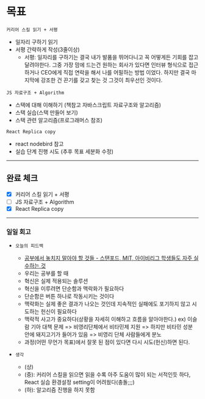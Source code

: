 # 목표

`커리어 스킬 읽기 + 서평`

- 일자리 구하기 읽기
- 서평 간략하게 작성(3줄이상)
  - 서평: 일자리를 구하기는 결국 내가 발품을 뛰어다니고 꼭 어떻게든 기회를 잡고 달려야한다. 그중 가장 맘에 드는건 원하는 회사가 있다면 인터뷰 형식으로 접근 하거나 CEO에게 직접 연락을 해서 나를 어필하는 방법 이었다. 하지만 결국 마지막에 강조한 건 끈기를 갖고 찾는 것 그것이 최우선인 것이다.

`JS 자료구조 + Algorithm`

- 스택에 대해 이해하기 (책참고 자바스크립트 자료구조와 알고리즘)
- 스택 실습(스택 만들어 보기)
- 스택 관련 알고리즘(프로그래머스 참조)

`React Replica copy`

- react nodebird 참고
- 실습 단계 진행 시도 (추후 목표 세분화 수정)

---

## 완료 체크

- [x] 커리어 스킬 읽기 + 서평
- [ ] JS 자료구조 + Algorithm
- [x] React Replica copy

---

### 일일 회고

- `오늘의 피드백`

  - [공부에서 놓치지 말아야 할 것들 - 스탠포드, MIT, 아이비리그 학생들도 자주 실수하는 것](https://youtu.be/qryWkPaExLA)
  - 우리는 공부를 할 때
  - 혁신은 실제 적용되는 솔루션
  - 혁신을 이루려면 단순함과 맥락화가 필요하다
  - 단순함은 버튼 하나로 작동시키는 것이다
  - 맥락화는 실제 좋은 결과가 나오는 것인데 지속적인 실패에도 포기하지 않고 시도하는 헌신이 필요하다
  - 맥락적 사고가 중요하다(상황을 자세히 이해하고 흐름을 알아야한다.) ex) 이슬람 기아 대책 문제 => 비영리단체에서 비타민제 지원 => 하지만 비타민 성분 안에 돼지고기가 들어가 있음 => 비영리 단체 사람들에게 분노
  - 과정(어떤 무언가 목표)에서 잘못 된 점이 있다면 다시 시도(헌신)하면 된다.

- `생각`
  - (상)
  - (중): 커리어 스킬을 읽으면 읽을 수록 아주 도움이 많이 되는 서적인듯 하다, React 실습 환경설정 setting이 어려웠다(충돌;;;)
  - (하): 알고리즘 진행을 하지 못함
